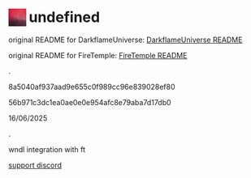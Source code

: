 # <img style="float: left; padding-right: 5px" height=35px width=35px src="logo.png"> undefined

original README for DarkflameUniverse:
[DarkflameUniverse README](https://github.com/fyreaken/integrationundefined/blob/main/README_original.md)

original README for FireTemple:
[FireTemple README](https://github.com/fyreaken/integrationundefined/blob/main/README_firetemple.md)

.

8a5040af937aad9e655c0f989cc96e839028ef80

56b971c3dc1ea0ae0e0e954afc8e79aba7d17db0

16/06/2025

.

wndl integration with ft

[support discord](https://discord.gg/H6gtWyMGdN)
